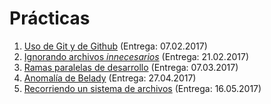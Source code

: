 # Prácticas

1. [Uso de Git y de Github](./1/README.md) (Entrega: 07.02.2017)
2. [Ignorando archivos *innecesarios*](./2/README.md) (Entrega: 21.02.2017)
3. [Ramas paralelas de desarrollo](./3/README.md) (Entrega: 07.03.2017)
4. [Anomalía de Belady](./4/README.md) (Entrega: 27.04.2017)
5. [Recorriendo un sistema de archivos](./5/README.md) (Entrega: 16.05.2017)
